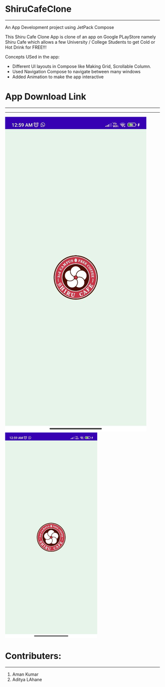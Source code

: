 # ShiruCafeClone
-------------------
An App Development project using JetPack Compose

This Shiru Cafe Clone App is clone of an app on Google PLayStore namely Shiru Cafe which allows a few University / College Students to get Cold or Hot Drink for FREE!!!

Concepts USed in the app:
- Different UI layouts in Compose like Making Grid, Scrollable Column.
- Used Navigation Compose to navigate between many windows
- Added Animation to make the app interactive

# App Download Link
--------------------
******

![My Image](screenshots/splash.jpg)
<img
  src="screenshots/splash.jpg"
  alt="Alt text"
  title="Optional title"
  style="display:max-height; margin: 0 auto; max-width: 300px">

# Contributers:
-----------------
1. Aman Kumar
2. Aditya LAhane
